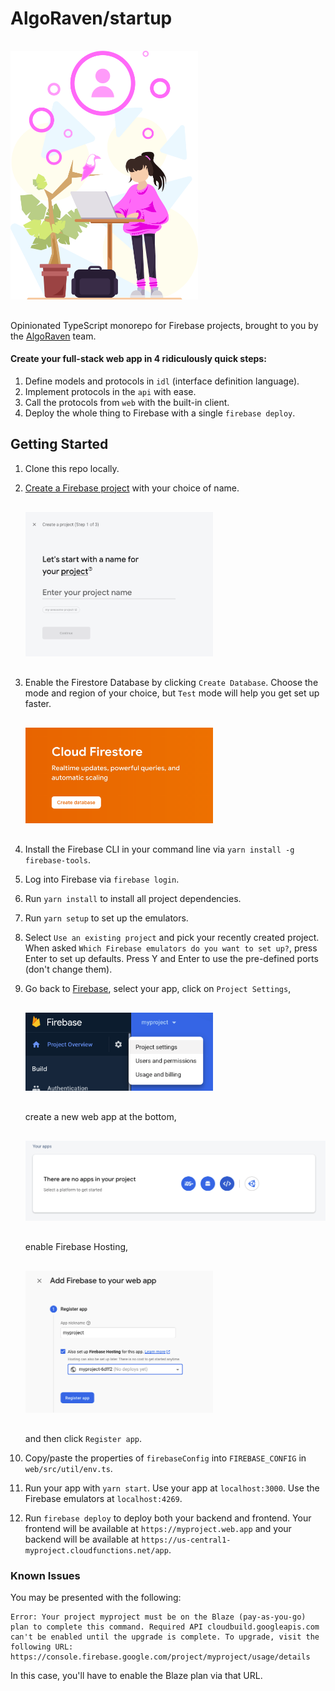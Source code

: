 # AlgoRaven/startup

<img src="./docs/assets/algoraven.png" width="300" style="margin-top: 16px; margin-bottom: 16px;" />

Opinionated TypeScript monorepo for Firebase projects, brought to you by the <a href="https://algoraven.com">AlgoRaven</a> team.

#### Create your full-stack web app in 4 ridiculously quick steps:

1. Define models and protocols in `idl` (interface definition language).
2. Implement protocols in the `api` with ease.
3. Call the protocols from `web` with the built-in client.
4. Deploy the whole thing to Firebase with a single `firebase deploy`.

## Getting Started

1. Clone this repo locally.
2. [Create a Firebase project](https://console.firebase.google.com/) with your choice of name.

   <img src="./docs/assets/create-project.png" width="300" style="margin-top: 16px; margin-bottom: 16px;" />

3. Enable the Firestore Database by clicking `Create Database`. Choose the mode and region of your choice, but `Test` mode will help you get set up faster.

   <img src="./docs/assets/create-database.png" width="300" style="margin-top: 16px; margin-bottom: 16px;" />

4. Install the Firebase CLI in your command line via `yarn install -g firebase-tools`.
5. Log into Firebase via `firebase login`.
6. Run `yarn install` to install all project dependencies.
7. Run `yarn setup` to set up the emulators.
8. Select `Use an existing project` and pick your recently created project. When asked `Which Firebase emulators do you want to set up?`, press Enter to set up defaults. Press Y and Enter to use the pre-defined ports (don't change them).
9. Go back to [Firebase](https://console.firebase.google.com/), select your app, click on `Project Settings`,

   <img src="./docs/assets/project-settings.png" width="300" style="margin-top: 16px; margin-bottom: 16px;" />

   create a new web app at the bottom,

   <img src="./docs/assets/web-app.png" width="500" style="margin-top: 16px; margin-bottom: 16px;" />

   enable Firebase Hosting,

   <img src="./docs/assets/create-web-app.png" width="300" style="margin-top: 16px; margin-bottom: 16px;" />

   and then click `Register app`.
10. Copy/paste the properties of `firebaseConfig` into `FIREBASE_CONFIG` in `web/src/util/env.ts`.
11. Run your app with `yarn start`. Use your app at `localhost:3000`. Use the Firebase emulators at `localhost:4269`.
12. Run `firebase deploy` to deploy both your backend and frontend. Your frontend will be available at `https://myproject.web.app` and your backend will be available at `https://us-central1-myproject.cloudfunctions.net/app`.

### Known Issues

You may be presented with the following:
```
Error: Your project myproject must be on the Blaze (pay-as-you-go) plan to complete this command. Required API cloudbuild.googleapis.com can't be enabled until the upgrade is complete. To upgrade, visit the following URL:
https://console.firebase.google.com/project/myproject/usage/details
```
In this case, you'll have to enable the Blaze plan via that URL.
